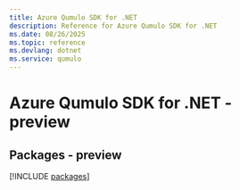 ```yaml
---
title: Azure Qumulo SDK for .NET
description: Reference for Azure Qumulo SDK for .NET
ms.date: 08/26/2025
ms.topic: reference
ms.devlang: dotnet
ms.service: qumulo
---
```

# Azure Qumulo SDK for .NET - preview
## Packages - preview
[!INCLUDE [packages](qumulo-index.md)]
